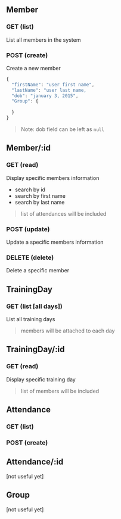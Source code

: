 ## Member
### GET (list)
List all members in the system

### POST (create)
Create a new member
```Javascript
{
  "firstName": "user first name",
  "lastName": "user last name,
  "dob": "january 3, 2015",
  "Group": {
    
  }
}
```
> Note: dob field can be left as `null`

## Member/:id
### GET (read)
Display specific members information
- search by id
- search by first name
- search by last name

> list of attendances will be included

### POST (update)
Update a specific members information

### DELETE (delete)
Delete a specific member

## TrainingDay
### GET (list [all days])
List all training days
> members will be attached to each day

## TrainingDay/:id
### GET (read)
Display specific training day
> list of members will be included

## Attendance
### GET (list)
### POST (create)

## Attendance/:id
[not useful yet]

## Group
[not useful yet]